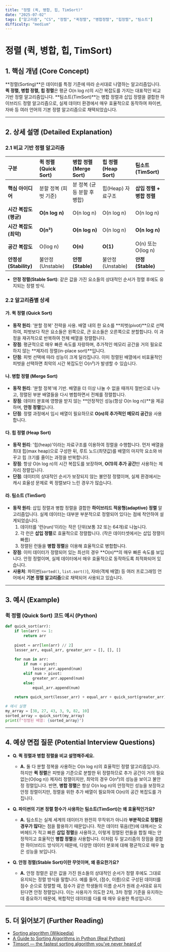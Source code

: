 ```yaml
---
title: "정렬 (퀵, 병합, 힙, TimSort)"
date: "2025-07-02"
tags: ["알고리즘", "CS", "정렬", "퀵정렬", "병합정렬", "힙정렬", "팀소트"]
difficulty: "medium"
---
```


# 정렬 (퀵, 병합, 힙, TimSort)

## 1. 핵심 개념 (Core Concept)

**정렬(Sorting)**은 데이터를 특정 기준에 따라 순서대로 나열하는 알고리즘입니다. **퀵 정렬, 병합 정렬, 힙 정렬**은 평균 O(n log n)의 시간 복잡도를 가지는 대표적인 비교 기반 정렬 알고리즘입니다. **팀소트(TimSort)**는 병합 정렬과 삽입 정렬을 결합한 하이브리드 정렬 알고리즘으로, 실제 데이터 환경에서 매우 효율적으로 동작하여 파이썬, 자바 등 여러 언어의 기본 정렬 알고리즘으로 채택되었습니다.

---

## 2. 상세 설명 (Detailed Explanation)

### 2.1 비교 기반 정렬 알고리즘

| 구분 | 퀵 정렬 (Quick Sort) | 병합 정렬 (Merge Sort) | 힙 정렬 (Heap Sort) | 팀소트 (TimSort) |
| :--- | :--- | :--- | :--- | :--- |
| **핵심 아이디어** | 분할 정복 (피벗 기준) | 분    정복 (균등 분할 후 병합) | 힙(Heap) 자료구조 | **삽입 정렬 + 병합 정렬** |
| **시간 복잡도 (평균)** | **O(n log n)** | O(n log n) | O(n log n) | O(n log n) |
| **시간 복잡도 (최악)** | **O(n²)** | **O(n log n)** | O(n log n) | **O(n log n)** |
| **공간 복잡도** | O(log n) | **O(n)** | **O(1)** | O(n) 또는 O(log n) |
| **안정성 (Stability)** | 불안정 (Unstable) | **안정 (Stable)** | 불안정 (Unstable) | **안정 (Stable)** |

*   **안정 정렬(Stable Sort)**: 같은 값을 가진 요소들의 상대적인 순서가 정렬 후에도 유지되는 정렬 방식.

### 2.2 알고리즘별 상세

#### 가. 퀵 정렬 (Quick Sort)
*   **동작 원리**: '분할 정복' 전략을 사용. 배열 내의 한 요소를 **피벗(pivot)**으로 선택하여, 피벗보다 작은 요소들은 왼쪽으로, 큰 요소들은 오른쪽으로 분할합니다. 이 과정을 재귀적으로 반복하여 전체 배열을 정렬합니다.
*   **장점**: 평균적으로 매우 빠른 속도를 자랑하며, 추가적인 메모리 공간을 거의 필요로 하지 않는 **제자리 정렬(in-place sort)**입니다.
*   **단점**: 피벗 선택에 따라 성능이 크게 달라집니다. 이미 정렬된 배열에서 비효율적인 피벗을 선택하면 최악의 시간 복잡도인 O(n²)가 발생할 수 있습니다.

#### 나. 병합 정렬 (Merge Sort)
*   **동작 원리**: '분할 정복'에 기반. 배열을 더 이상 나눌 수 없을 때까지 절반으로 나누고, 정렬된 부분 배열들을 다시 병합하면서 전체를 정렬합니다.
*   **장점**: 데이터 분포에 영향을 받지 않는 **안정적인 성능(항상 O(n log n))**을 제공하며, **안정 정렬**입니다.
*   **단점**: 정렬 과정에서 임시 배열이 필요하므로 **O(n)의 추가적인 메모리 공간**을 사용합니다.

#### 다. 힙 정렬 (Heap Sort)
*   **동작 원리**: '힙(heap)'이라는 자료구조를 이용하여 정렬을 수행합니다. 먼저 배열을 최대 힙(max heap)으로 구성한 뒤, 루트 노드(최댓값)를 배열의 마지막 요소와 바꾸고 힙 크기를 줄이는 과정을 반복합니다.
*   **장점**: 항상 O(n log n)의 시간 복잡도를 보장하며, **O(1)의 추가 공간**만 사용하는 제자리 정렬입니다.
*   **단점**: 데이터의 상대적인 순서가 보장되지 않는 불안정 정렬이며, 실제 환경에서는 캐시 효율성 문제로 퀵 정렬보다 느린 경우가 많습니다.

#### 라. 팀소트 (TimSort)
*   **동작 원리**: 삽입 정렬과 병합 정렬을 결합한 **하이브리드 적응형(adaptive) 정렬** 알고리즘입니다. 실제 데이터는 대부분 부분적으로 정렬되어 있다는 점에 착안하여 설계되었습니다.
    1.  데이터를 '런(run)'이라는 작은 단위(보통 32 또는 64개)로 나눕니다.
    2.  각 런은 **삽입 정렬**로 효율적으로 정렬합니다. (작은 데이터셋에서는 삽입 정렬이 빠름)
    3.  정렬된 런들을 **병합 정렬**을 이용해 효율적으로 병합합니다.
*   **장점**: 이미 데이터가 정렬되어 있는 최선의 경우 **O(n)**의 매우 빠른 속도를 보입니다. 안정 정렬이며, 실제 데이터에서 매우 효율적으로 동작하도록 최적화되어 있습니다.
*   **사용처**: 파이썬(`sorted()`, `list.sort()`), 자바(객체 배열) 등 여러 프로그래밍 언어에서 **기본 정렬 알고리즘**으로 채택되어 사용되고 있습니다.

---

## 3. 예시 (Example)

### 퀵 정렬 (Quick Sort) 코드 예시 (Python)
```python
def quick_sort(arr):
    if len(arr) <= 1:
        return arr
    
    pivot = arr[len(arr) // 2]
    lesser_arr, equal_arr, greater_arr = [], [], []
    
    for num in arr:
        if num < pivot:
            lesser_arr.append(num)
        elif num > pivot:
            greater_arr.append(num)
        else:
            equal_arr.append(num)
            
    return quick_sort(lesser_arr) + equal_arr + quick_sort(greater_arr)

# 예시 실행
my_array = [38, 27, 43, 3, 9, 82, 10]
sorted_array = quick_sort(my_array)
print(f"정렬된 배열: {sorted_array}")
```

---

## 4. 예상 면접 질문 (Potential Interview Questions)

*   **Q. 퀵 정렬과 병합 정렬을 비교 설명해주세요.**
    *   **A.** 둘 다 분할 정복을 사용하는 O(n log n)의 효율적인 정렬 알고리즘입니다. 하지만 **퀵 정렬**은 피벗을 기준으로 분할한 뒤 정렬하므로 추가 공간이 거의 필요 없는(O(log n)) 제자리 정렬이지만, 최악의 경우 O(n²)의 성능을 보이고 불안정 정렬입니다. 반면, **병합 정렬**은 항상 O(n log n)의 안정적인 성능을 보장하고 안정 정렬이지만, 정렬을 위한 추가 배열이 필요하여 O(n)의 공간 복잡도를 가집니다.

*   **Q. 파이썬의 기본 정렬 함수가 사용하는 팀소트(TimSort)는 왜 효율적인가요?**
    *   **A.** 팀소트는 실제 세계의 데이터가 완전히 무작위가 아니라 **부분적으로 정렬된 경우가 많다**는 점을 활용하기 때문입니다. 작은 데이터 묶음(런)에 대해서는 오버헤드가 적고 빠른 **삽입 정렬**을 사용하고, 이렇게 정렬된 런들을 합칠 때는 안정적이고 효율적인 **병합 정렬**을 사용합니다. 이처럼 두 알고리즘의 장점을 결합한 하이브리드 방식이기 때문에, 다양한 데이터 분포에 대해 평균적으로 매우 높은 성능을 보입니다.

*   **Q. 안정 정렬(Stable Sort)이란 무엇이며, 왜 중요한가요?**
    *   **A.** 안정 정렬은 같은 값을 가진 원소들의 상대적인 순서가 정렬 후에도 그대로 유지되는 정렬 방식을 말합니다. 예를 들어, (점수, 이름)으로 구성된 데이터를 점수 순으로 정렬할 때, 점수가 같은 학생들의 이름 순서가 원래 순서대로 유지된다면 안정 정렬입니다. 이는 사용자가 의도한 2차, 3차 정렬 기준을 유지하는 데 중요하기 때문에, 복합적인 데이터를 다룰 때 매우 유용한 특성입니다.

---

## 5. 더 읽어보기 (Further Reading)

*   [Sorting algorithm (Wikipedia)](https://en.wikipedia.org/wiki/Sorting_algorithm)
*   [A Guide to Sorting Algorithms in Python (Real Python)](https://realpython.com/sorting-algorithms-python/)
*   [Timsort — the fastest sorting algorithm you’ve never heard of](https://hackernoon.com/timsort-the-fastest-sorting-algorithm-youve-never-heard-of-36b28417f399)
